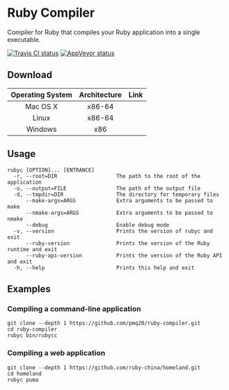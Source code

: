 # Ruby Compiler

Compiler for Ruby that compiles your Ruby application into a single executable.

[![Travis CI status](https://travis-ci.org/pmq20/ruby-compiler.svg?branch=master)](https://travis-ci.org/pmq20/ruby-compiler)
[![AppVeyor status](https://ci.appveyor.com/api/projects/status/93i36eliiy6v3686/branch/master?svg=true)](https://ci.appveyor.com/project/pmq20/ruby-compiler/branch/master)

## Download

| Operating System | Architecture | Link |
|:----------------:|:------------:|------|
|     Mac OS X     |     x86-64   |      |
|       Linux      |     x86-64   |      |
|      Windows     |      x86     |      |

## Usage

    rubyc [OPTION]... [ENTRANCE]
      -r, --root=DIR                   The path to the root of the application
      -o, --output=FILE                The path of the output file
      -d, --tmpdir=DIR                 The directory for temporary files
          --make-args=ARGS             Extra arguments to be passed to make
          --nmake-args=ARGS            Extra arguments to be passed to nmake
          --debug                      Enable debug mode
      -v, --version                    Prints the version of rubyc and exit
          --ruby-version               Prints the version of the Ruby runtime and exit
          --ruby-api-version           Prints the version of the Ruby API and exit
      -h, --help                       Prints this help and exit

## Examples

### Compiling a command-line application

    git clone --depth 1 https://github.com/pmq20/ruby-compiler.git
    cd ruby-compiler
    rubyc bin/rubycc

### Compiling a web application

    git clone --depth 1 https://github.com/ruby-china/homeland.git
    cd homeland
    rubyc puma

